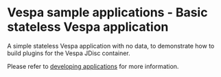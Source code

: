 <!-- Copyright 2017 Yahoo Holdings. Licensed under the terms of the Apache 2.0 license. See LICENSE in the project root. -->
# Vespa sample applications - Basic stateless Vespa application

A simple stateless Vespa application with no data, to demonstrate how to build
plugins for the Vespa JDisc container.

Please refer to
[developing applications](http://docs.vespa.ai/documentation/jdisc/developing-applications.html)
for more information.

